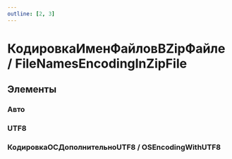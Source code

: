 ```yaml
---
outline: [2, 3]
---
```


# КодировкаИменФайловВZipФайле / FileNamesEncodingInZipFile


## Элементы


### Авто


### UTF8


### КодировкаОСДополнительноUTF8 / OSEncodingWithUTF8

